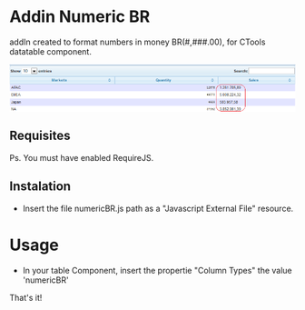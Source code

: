 # Addin Numeric BR

addIn created to format numbers in money BR(#,###.00), for CTools datatable component.

<img src="https://raw.githubusercontent.com/fernandommota/addin-numeric-br/master/images/numericBR.PNG" alt="Example of addin-numeric-br" title="addIn numericbr" align="center" />

## Requisites

Ps. You must have enabled RequireJS.

## Instalation

- Insert the file numericBR.js path as a "Javascript External File" resource.

# Usage

- In your table Component, insert the propertie "Column Types" the value 'numericBR'

That's it!
